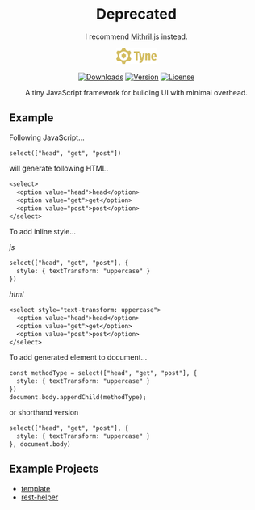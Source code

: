 <h1 align='center'>
Deprecated
</h1>

<p align='center'>
I recommend <a href='https://mithril.js.org/'>Mithril.js</a> instead.
</p>

<p align='center'>
<img alt='Tyne' src='./logo-wordmark.svg' height="32" />
</p>
<p align='center'>
<a href="https://npmcharts.com/compare/tyne?minimal=true"><img src="https://img.shields.io/npm/dm/tyne.svg?sanitize=true" alt="Downloads"></a>
<a href="https://www.npmjs.com/package/tyne"><img src="https://img.shields.io/npm/v/tyne.svg?sanitize=true" alt="Version"></a>
<a href="https://www.npmjs.com/package/tyne"><img src="https://img.shields.io/npm/l/tyne.svg?sanitize=true" alt="License"></a>
</p>
<p align='center'>
A tiny JavaScript framework for building UI with minimal overhead.
</p>

## Example

Following JavaScript...

    select(["head", "get", "post"])

will generate following HTML.

    <select>
      <option value="head">head</option>
      <option value="get">get</option>
      <option value="post">post</option>
    </select>

To add inline style...

_js_

    select(["head", "get", "post"], {
      style: { textTransform: "uppercase" }
    })

_html_

    <select style="text-transform: uppercase">
      <option value="head">head</option>
      <option value="get">get</option>
      <option value="post">post</option>
    </select>

To add generated element to document...

    const methodType = select(["head", "get", "post"], {
      style: { textTransform: "uppercase" }
    })
    document.body.appendChild(methodType);

or shorthand version

    select(["head", "get", "post"], {
      style: { textTransform: "uppercase" }
    }, document.body)

## Example Projects

- [template](https://github.com/tynejs/template)
- [rest-helper](https://gitlab.com/merzin/rest-helper)
